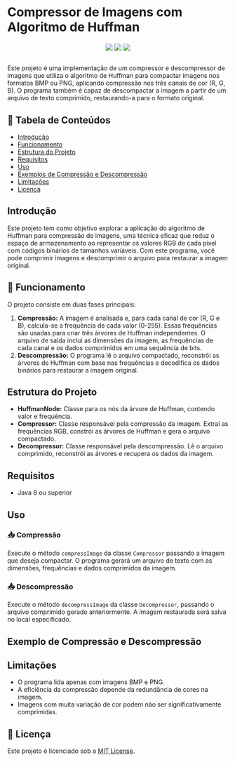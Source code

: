 # Compressor de Imagens com Algoritmo de Huffman

<div styler="display: inline_block" align="center">
    <img align="center" src="https://img.shields.io/github/repo-size/DevBrenoSantos/compactEngine?style=for-the-badge">
    <img align="center" src="https://img.shields.io/github/languages/count/DevBrenoSantos/compactEngine?style=for-the-badge">
    <img align="center" src="https://img.shields.io/github/forks/DevBrenoSantos/compactEngine?style=for-the-badge">
</div> </br>

Este projeto é uma implementação de um compressor e descompressor de imagens que utiliza o algoritmo de Huffman para compactar imagens nos formatos BMP ou PNG, aplicando compressão nos três canais de cor (R, G, B). O programa também é capaz de descompactar a imagem a partir de um arquivo de texto comprimido, restaurando-a para o formato original.

## 📜 Tabela de Conteúdos

- [Introdução](/README.md#introdução)
- [Funcionamento](/README.md#funcionamento)
- [Estrutura do Projeto](/README.md#estrutura-do-projeto)
- [Requisitos](/README.md#requisitos)
- [Uso](/README.md#uso)
- [Exemplos de Compressão e Descompressão](/README.md#exemplo-de-compressão-e-descompressão)
- [Limitações](/README.md#limitações)
- [Licença](/README.md#licença)

## Introdução

Este projeto tem como objetivo explorar a aplicação do algoritmo de Huffman para compressão de imagens, uma técnica eficaz que reduz o espaço de armazenamento ao representar os valores RGB de cada pixel com códigos binários de tamanhos variáveis. Com este programa, você pode comprimir imagens e descomprimir o arquivo para restaurar a imagem original.

## 🔧  Funcionamento

O projeto consiste em duas fases principais:

1. **Compressão:** A imagem é analisada e, para cada canal de cor (R, G e B), calcula-se a frequência de cada valor (0-255). Essas frequências são usadas para criar três árvores de Huffman independentes. O arquivo de saída inclui as dimensões da imagem, as frequências de cada canal e os dados comprimidos em uma sequência de bits.
2. **Descompressão:** O programa lê o arquivo compactado, reconstrói as árvores de Huffman com base nas frequências e decodifica os dados binários para restaurar a imagem original.

## Estrutura do Projeto

- **HuffmanNode:** Classe para os nós da árvore de Huffman, contendo valor e frequência.
- **Compressor:** Classe responsável pela compressão da imagem. Extrai as frequências RGB, constrói as árvores de Huffman e gera o arquivo compactado.
- **Decompressor:** Classe responsável pela descompressão. Lê o arquivo comprimido, reconstrói as árvores e recupera os dados da imagem.

## Requisitos

- Java 8 ou superior

## Uso

### 📥 Compressão

Execute o método ```compressImage``` da classe ```Compressor``` passando a imagem que deseja compactar. O programa gerará um arquivo de texto com as dimensões, frequências e dados comprimidos da imagem.

### 📤 Descompressão

Execute o método ```decompressImage``` da classe ```Decompressor```, passando o arquivo comprimido gerado anteriormente. A imagem restaurada será salva no local especificado.

## Exemplo de Compressão e Descompressão

## Limitações

- O programa lida apenas com imagens BMP e PNG.
- A eficiência da compressão depende da redundância de cores na imagem.
- Imagens com muita variação de cor podem não ser significativamente comprimidas.
  
## 🔺 Licença

Este projeto é licenciado sob a [MIT License](/LICENSE.txt).
